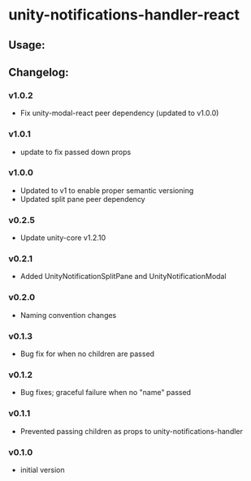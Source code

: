 # unity-notifications-handler-react

## Usage:


## Changelog:

### v1.0.2
- Fix unity-modal-react peer dependency (updated to v1.0.0)

### v1.0.1
- update to fix passed down props

### v1.0.0
- Updated to v1 to enable proper semantic versioning
- Updated split pane peer dependency

### v0.2.5
- Update unity-core v1.2.10

### v0.2.1
- Added UnityNotificationSplitPane and UnityNotificationModal

### v0.2.0
- Naming convention changes

### v0.1.3
- Bug fix for when no children are passed

### v0.1.2
- Bug fixes; graceful failure when no "name" passed

### v0.1.1
- Prevented passing children as props to unity-notifications-handler

### v0.1.0
- initial version
